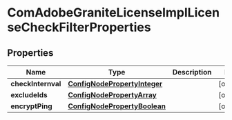 

# ComAdobeGraniteLicenseImplLicenseCheckFilterProperties

## Properties

Name | Type | Description | Notes
------------ | ------------- | ------------- | -------------
**checkInternval** | [**ConfigNodePropertyInteger**](ConfigNodePropertyInteger.md) |  |  [optional]
**excludeIds** | [**ConfigNodePropertyArray**](ConfigNodePropertyArray.md) |  |  [optional]
**encryptPing** | [**ConfigNodePropertyBoolean**](ConfigNodePropertyBoolean.md) |  |  [optional]



